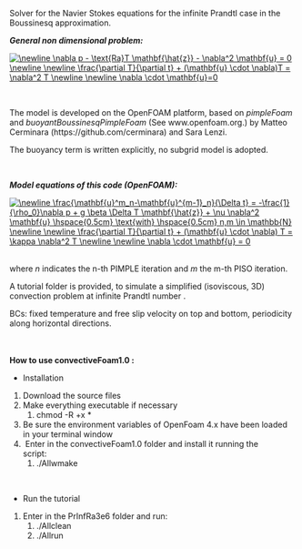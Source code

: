 <p>Solver for the Navier Stokes equations for the infinite Prandtl case in the Boussinesq approximation.</p>

<p><em><strong>General non dimensional problem:</strong></em></p>

<a href="https://www.codecogs.com/eqnedit.php?latex=\newline&space;\nabla&space;p&space;-&space;\text{Ra}T&space;\mathbf{\hat{z}}&space;-&space;\nabla^2&space;\mathbf{u}&space;=&space;0&space;\newline&space;\newline&space;\frac{\partial&space;T}{\partial&space;t}&space;&plus;&space;(\mathbf{u}&space;\cdot&space;\nabla)T&space;=&space;\nabla^2&space;T&space;\newline&space;\newline&space;\nabla&space;\cdot&space;\mathbf{u}=0" target="_blank"><img src="https://latex.codecogs.com/gif.latex?\newline&space;\nabla&space;p&space;-&space;\text{Ra}T&space;\mathbf{\hat{z}}&space;-&space;\nabla^2&space;\mathbf{u}&space;=&space;0&space;\newline&space;\newline&space;\frac{\partial&space;T}{\partial&space;t}&space;&plus;&space;(\mathbf{u}&space;\cdot&space;\nabla)T&space;=&space;\nabla^2&space;T&space;\newline&space;\newline&space;\nabla&space;\cdot&space;\mathbf{u}=0" title="\newline \nabla p - \text{Ra}T \mathbf{\hat{z}} - \nabla^2 \mathbf{u} = 0 \newline \newline \frac{\partial T}{\partial t} + (\mathbf{u} \cdot \nabla)T = \nabla^2 T \newline \newline \nabla \cdot \mathbf{u}=0" /></a>

<p>&nbsp;</p>

<p>The model is developed on the OpenFOAM platform, based on <em>pimpleFoam</em> and <em>buoyantBoussinesqPimpleFoam</em> (See www.openfoam.org.) by Matteo Cerminara (https://github.com/cerminara) and Sara Lenzi.</p>

<p>The buoyancy term is written explicitly, no subgrid model is adopted.</p>

<p>&nbsp;</p>

<p><em><strong>Model equations of this code (OpenFOAM):</strong></em></p>

<a href="https://www.codecogs.com/eqnedit.php?latex=\newline&space;\frac{\mathbf{u}^m_n-\mathbf{u}^{m-1}_n}{\Delta&space;t}&space;=&space;-\frac{1}{\rho_0}\nabla&space;p&space;&plus;&space;g&space;\beta&space;\Delta&space;T&space;\mathbf{\hat{z}}&space;&plus;&space;\nu&space;\nabla^2&space;\mathbf{u}&space;\hspace{0.5cm}&space;\text{with}&space;\hspace{0.5cm}&space;n,m&space;\in&space;\mathbb{N}&space;\newline&space;\newline&space;\frac{\partial&space;T}{\partial&space;t}&space;&plus;&space;(\mathbf{u}&space;\cdot&space;\nabla)&space;T&space;=&space;\kappa&space;\nabla^2&space;T&space;\newline&space;\newline&space;\nabla&space;\cdot&space;\mathbf{u}&space;=&space;0" target="_blank"><img src="https://latex.codecogs.com/gif.latex?\newline&space;\frac{\mathbf{u}^m_n-\mathbf{u}^{m-1}_n}{\Delta&space;t}&space;=&space;-\frac{1}{\rho_0}\nabla&space;p&space;&plus;&space;g&space;\beta&space;\Delta&space;T&space;\mathbf{\hat{z}}&space;&plus;&space;\nu&space;\nabla^2&space;\mathbf{u}&space;\hspace{0.5cm}&space;\text{with}&space;\hspace{0.5cm}&space;n,m&space;\in&space;\mathbb{N}&space;\newline&space;\newline&space;\frac{\partial&space;T}{\partial&space;t}&space;&plus;&space;(\mathbf{u}&space;\cdot&space;\nabla)&space;T&space;=&space;\kappa&space;\nabla^2&space;T&space;\newline&space;\newline&space;\nabla&space;\cdot&space;\mathbf{u}&space;=&space;0" title="\newline \frac{\mathbf{u}^m_n-\mathbf{u}^{m-1}_n}{\Delta t} = -\frac{1}{\rho_0}\nabla p + g \beta \Delta T \mathbf{\hat{z}} + \nu \nabla^2 \mathbf{u} \hspace{0.5cm} \text{with} \hspace{0.5cm} n,m \in \mathbb{N} \newline \newline \frac{\partial T}{\partial t} + (\mathbf{u} \cdot \nabla) T = \kappa \nabla^2 T \newline \newline \nabla \cdot \mathbf{u} = 0" /></a>
<p><br />
where <em>n</em> indicates the n-th PIMPLE iteration and <em>m</em> the m-th PISO iteration.</p>

<p>A tutorial folder is provided, to simulate a simplified (isoviscous, 3D) convection problem at infinite Prandtl number .</p>

<p>BCs: fixed temperature and free slip velocity on top and bottom, periodicity along horizontal directions.</p>

<p><br />
<br />
<strong>How to use convectiveFoam1.0 :</strong></p>

<ul>
	<li>Installation</li>
</ul>

<ol>
	<li>Download the source files</li>
	<li>Make everything executable if necessary
	<ol>
		<li>chmod -R +x *</li>
	</ol>
	</li>
	<li>Be sure the environment variables of OpenFoam 4.x have been loaded in your terminal window</li>
	<li>&nbsp;Enter in the convectiveFoam1.0 folder and install it running the script:&nbsp;&nbsp;&nbsp;&nbsp;&nbsp;&nbsp;&nbsp;&nbsp;
	<ol>
		<li>./Allwmake</li>
	</ol>
	</li>
</ol>

<p>&nbsp;</p>

<ul>
	<li>Run the tutorial</li>
</ul>

<ol>
	<li>Enter in the PrInfRa3e6 folder and run:&nbsp;
	<ol>
		<li>./Allclean&nbsp;</li>
		<li>./Allrun</li>
	</ol>
	</li>
</ol>
